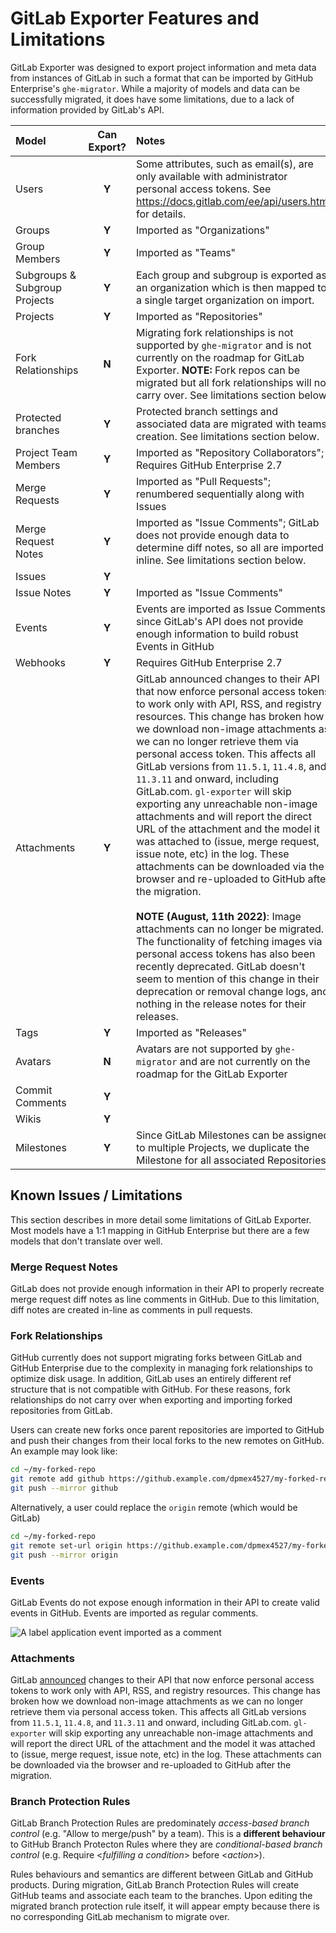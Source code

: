 # GitLab Exporter Features and Limitations

GitLab Exporter was designed to export project information and meta data from instances of GitLab in such a format that can be imported by GitHub Enterprise's `ghe-migrator`. While a majority of models and data can be successfully migrated, it does have some limitations, due to a lack of information provided by GitLab's API.

| Model | Can Export? | Notes |
| :---  | :---------: | :---  |
| Users | **Y** | Some attributes, such as email(s), are only available with administrator personal access tokens. See https://docs.gitlab.com/ee/api/users.html for details. |
| Groups | **Y** | Imported as "Organizations" |
| Group Members | **Y** | Imported as "Teams" |
| Subgroups & Subgroup Projects | **Y** | Each group and subgroup is exported as an organization which is then mapped to a single target organization on import. |
| Projects | **Y** | Imported as "Repositories" |
| Fork Relationships | **N** | Migrating fork relationships is not supported by `ghe-migrator` and is not currently on the roadmap for GitLab Exporter. **NOTE:** Fork repos can be migrated but all fork relationships will not carry over. See limitations section below. |
| Protected branches | **Y** | Protected branch settings and associated data are migrated with teams creation. See limitations section below. |
| Project Team Members | **Y** | Imported as "Repository Collaborators"; Requires GitHub Enterprise 2.7 |
| Merge Requests | **Y** | Imported as "Pull Requests"; renumbered sequentially along with Issues |
| Merge Request Notes | **Y** | Imported as "Issue Comments"; GitLab does not provide enough data to determine diff notes, so all are imported inline. See limitations section below. |
| Issues | **Y** | |
| Issue Notes | **Y** | Imported as "Issue Comments" |
| Events | **Y** | Events are imported as Issue Comments, since GitLab's API does not provide enough information to build robust Events in GitHub |
| Webhooks | **Y** | Requires GitHub Enterprise 2.7 |
| Attachments | **Y** | GitLab announced changes to their API that now enforce personal access tokens to work only with API, RSS, and registry resources. This change has broken how we download non-image attachments as we can no longer retrieve them via personal access token. This affects all GitLab versions from `11.5.1`, `11.4.8`, and `11.3.11` and onward, including GitLab.com. `gl-exporter` will skip exporting any unreachable non-image attachments and will report the direct URL of the attachment and the model it was attached to (issue, merge request, issue note, etc) in the log. These attachments can be downloaded via the browser and re-uploaded to GitHub after the migration. </br></br> **NOTE (August, 11th 2022)**: Image attachments can no longer be migrated. The functionality of fetching images via personal access tokens has also been recently deprecated. GitLab doesn't seem to mention of this change in their deprecation or removal change logs, and nothing in the release notes for their releases.  |
| Tags | **Y** | Imported as "Releases" |
| Avatars | **N** | Avatars are not supported by `ghe-migrator` and are not currently on the roadmap for the GitLab Exporter |
| Commit Comments | **Y** | |
| Wikis | **Y** | |
| Milestones | **Y** | Since GitLab Milestones can be assigned to multiple Projects, we duplicate the Milestone for all associated Repositories |

## Known Issues / Limitations

This section describes in more detail some limitations of GitLab Exporter. Most models have a 1:1 mapping in GitHub Enterprise but there are a few models that don't translate over well.

### Merge Request Notes

GitLab does not provide enough information in their API to properly recreate merge request diff notes as line comments in GitHub. Due to this limitation, diff notes are created in-line as comments in pull requests.

### Fork Relationships

GitHub currently does not support migrating forks between GitLab and GitHub Enterprise due to the complexity in managing fork relationships to optimize disk usage. In addition, GitLab uses an entirely different ref structure that is not compatible with GitHub. For these reasons, fork relationships do not carry over when exporting and importing forked repositories from GitLab.

Users can create new forks once parent repositories are imported to GitHub and push their changes from their local forks to the new remotes on GitHub. An example may look like:

```bash
cd ~/my-forked-repo
git remote add github https://github.example.com/dpmex4527/my-forked-repo.git
git push --mirror github
```

Alternatively, a user could replace the `origin` remote (which would be GitLab)

```bash
cd ~/my-forked-repo
git remote set-url origin https://github.example.com/dpmex4527/my-forked-repo.git
git push --mirror origin
```

### Events

GitLab Events do not expose enough information in their API to create valid events in GitHub. Events are imported as regular comments.

![A label application event imported as a comment](https://user-images.githubusercontent.com/12524137/28956148-d9fd4d44-78f3-11e7-8d67-20bd7b543d99.png)

### Attachments

GitLab [announced](https://about.gitlab.com/2018/11/28/security-release-gitlab-11-dot-5-dot-1-released/) changes to their API that now enforce personal access tokens to work only with API, RSS, and registry resources. This change has broken how we download non-image attachments as we can no longer retrieve them via personal access token. This affects all GitLab versions from `11.5.1`, `11.4.8`, and `11.3.11` and onward, including GitLab.com. `gl-exporter` will skip exporting any unreachable non-image attachments and will report the direct URL of the attachment and the model it was attached to (issue, merge request, issue note, etc) in the log. These attachments can be downloaded via the browser and re-uploaded to GitHub after the migration.

### Branch Protection Rules

GitLab Branch Protection Rules are predominately *access-based branch control* (e.g. "Allow to merge/push" by a team). This is a **different behaviour** to GitHub Branch Protecton Rules where they are *conditional-based branch control* (e.g. Require <*fulfilling a condition*> before <*action*>).

Rules behaviours and semantics are different between GitLab and GitHub products. During migration, GitLab Branch Protection Rules will create GitHub teams and associate each team to the branches. Upon editing the migrated branch protection rule itself, it will appear empty because there is no corresponding GitLab mechanism to migrate over.